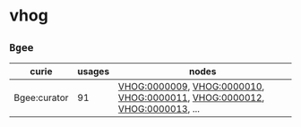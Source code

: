 # vhog

## `Bgee`

| curie        |   usages | nodes                                                                                                                                                                                                                                                                                                                |
|--------------|----------|----------------------------------------------------------------------------------------------------------------------------------------------------------------------------------------------------------------------------------------------------------------------------------------------------------------------|
| Bgee:curator |       91 | [VHOG:0000009](http://purl.obolibrary.org/obo/VHOG_0000009), [VHOG:0000010](http://purl.obolibrary.org/obo/VHOG_0000010), [VHOG:0000011](http://purl.obolibrary.org/obo/VHOG_0000011), [VHOG:0000012](http://purl.obolibrary.org/obo/VHOG_0000012), [VHOG:0000013](http://purl.obolibrary.org/obo/VHOG_0000013), ... |

